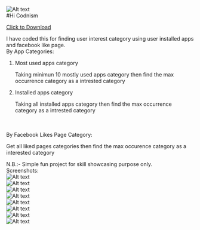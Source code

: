 ![Alt text](app/src/main/res/mipmap-hdpi/ic_launcher.png?raw=true "Codinism") <br>
#Hi Codnism

<a href="https://github.com/anwarpro/Hi-Codinism/raw/master/HiCodinism.apk" download>Click to Download</a> <br>

I have coded this for finding user interest category using user installed apps and facebook like page.
<br>
By App Categories:
1. Most used apps category <br>
    <p>
        Taking minimun 10 mostly used apps category then find the max occurrence category as a intrested category
    </p>
2. Installed apps category
     <p>
            Taking all installed apps category then find the max occurrence category as a intrested category
     </p>
<br>
<br>
By Facebook Likes Page Category:
     <p>
        Get all liked pages categories then find the max occurence category as a interested category
     </p>
 
N.B.:- Simple fun project for skill showcasing purpose only.
<br>
Screenshots: <br>
![Alt text](screenshots/1.jpeg?raw=true "Codinism") <br>
![Alt text](screenshots/2.jpeg?raw=true "Codinism") <br>
![Alt text](screenshots/3.jpeg?raw=true "Codinism") <br>
![Alt text](screenshots/4.jpeg?raw=true "Codinism") <br>
![Alt text](screenshots/5.jpeg?raw=true "Codinism") <br>
![Alt text](screenshots/6.jpeg?raw=true "Codinism") <br>
![Alt text](screenshots/7.jpeg?raw=true "Codinism") <br>
![Alt text](screenshots/8.jpeg?raw=true "Codinism") <br>

